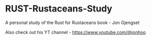 # RUST-Rustaceans-Study
A personal study of the Rust for Rustaceans book - Jon Gjengset

Also check out his YT channel - https://www.youtube.com/@jonhoo
